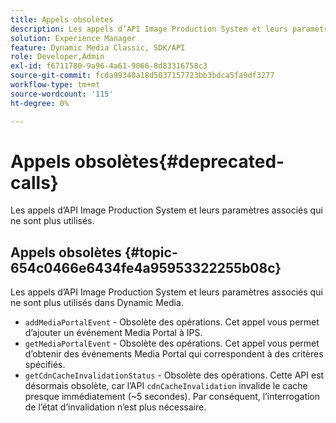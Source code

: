 ```yaml
---
title: Appels obsolètes
description: Les appels d’API Image Production System et leurs paramètres associés qui ne sont plus utilisés dans Dynamic Media.
solution: Experience Manager
feature: Dynamic Media Classic, SDK/API
role: Developer,Admin
exl-id: f6711780-9a96-4a61-9066-8d83316758c3
source-git-commit: fcda99340a18d5037157723bb3bdca5fa9df3277
workflow-type: tm+mt
source-wordcount: '115'
ht-degree: 0%

---
```


# Appels obsolètes{#deprecated-calls}

Les appels d’API Image Production System et leurs paramètres associés qui ne sont plus utilisés.

## Appels obsolètes {#topic-654c0466e6434fe4a95953322255b08c}

Les appels d’API Image Production System et leurs paramètres associés qui ne sont plus utilisés dans Dynamic Media.

* `addMediaPortalEvent` - Obsolète des opérations. Cet appel vous permet d’ajouter un événement Media Portal à IPS.
* `getMediaPortalEvent` - Obsolète des opérations. Cet appel vous permet d’obtenir des événements Media Portal qui correspondent à des critères spécifiés.
* `getCdnCacheInvalidationStatus` - Obsolète des opérations. Cette API est désormais obsolète, car l’API `cdnCacheInvalidation` invalide le cache presque immédiatement (~5 secondes). Par conséquent, l’interrogation de l’état d’invalidation n’est plus nécessaire.
